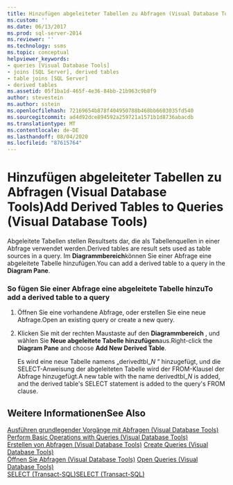 ```yaml
---
title: Hinzufügen abgeleiteter Tabellen zu Abfragen (Visual Database Tools) | Microsoft-Dokumentation
ms.custom: ''
ms.date: 06/13/2017
ms.prod: sql-server-2014
ms.reviewer: ''
ms.technology: ssms
ms.topic: conceptual
helpviewer_keywords:
- queries [Visual Database Tools]
- joins [SQL Server], derived tables
- table joins [SQL Server]
- derived tables
ms.assetid: 05f1ba1d-465f-4e36-84bb-21b963c9b8f9
author: stevestein
ms.author: sstein
ms.openlocfilehash: 72169654b878f404950788b468bb6603035fd540
ms.sourcegitcommit: ad4d92dce894592a259721a1571b1d8736abacdb
ms.translationtype: MT
ms.contentlocale: de-DE
ms.lasthandoff: 08/04/2020
ms.locfileid: "87615764"
---
```

# <a name="add-derived-tables-to-queries-visual-database-tools"></a><span data-ttu-id="51610-102">Hinzufügen abgeleiteter Tabellen zu Abfragen (Visual Database Tools)</span><span class="sxs-lookup"><span data-stu-id="51610-102">Add Derived Tables to Queries (Visual Database Tools)</span></span>
  <span data-ttu-id="51610-103">Abgeleitete Tabellen stellen Resultsets dar, die als Tabellenquellen in einer Abfrage verwendet werden.</span><span class="sxs-lookup"><span data-stu-id="51610-103">Derived tables are result sets used as table sources in a query.</span></span> <span data-ttu-id="51610-104">Im **Diagrammbereich**können Sie einer Abfrage eine abgeleitete Tabelle hinzufügen.</span><span class="sxs-lookup"><span data-stu-id="51610-104">You can add a derived table to a query in the **Diagram Pane**.</span></span>  
  
### <a name="to-add-a-derived-table-to-a-query"></a><span data-ttu-id="51610-105">So fügen Sie einer Abfrage eine abgeleitete Tabelle hinzu</span><span class="sxs-lookup"><span data-stu-id="51610-105">To add a derived table to a query</span></span>  
  
1.  <span data-ttu-id="51610-106">Öffnen Sie eine vorhandene Abfrage, oder erstellen Sie eine neue Abfrage.</span><span class="sxs-lookup"><span data-stu-id="51610-106">Open an existing query or create a new query.</span></span>  
  
2.  <span data-ttu-id="51610-107">Klicken Sie mit der rechten Maustaste auf den **Diagrammbereich** , und wählen Sie **Neue abgeleitete Tabelle hinzufügen**aus.</span><span class="sxs-lookup"><span data-stu-id="51610-107">Right-click the **Diagram Pane** and choose **Add New Derived Table**.</span></span>  
  
     <span data-ttu-id="51610-108">Es wird eine neue Tabelle namens „derivedtbl_*N* “ hinzugefügt, und die SELECT-Anweisung der abgeleiteten Tabelle wird der FROM-Klausel der Abfrage hinzugefügt.</span><span class="sxs-lookup"><span data-stu-id="51610-108">A new table with the name derivedtbl_*N* is added, and the derived table's SELECT statement is added to the query's FROM clause.</span></span>  
  
## <a name="see-also"></a><span data-ttu-id="51610-109">Weitere Informationen</span><span class="sxs-lookup"><span data-stu-id="51610-109">See Also</span></span>  
 <span data-ttu-id="51610-110">[Ausführen grundlegender Vorgänge mit Abfragen &#40;Visual Database Tools&#41;](visual-database-tools.md) </span><span class="sxs-lookup"><span data-stu-id="51610-110">[Perform Basic Operations with Queries &#40;Visual Database Tools&#41;](visual-database-tools.md) </span></span>  
 <span data-ttu-id="51610-111">[Erstellen von Abfragen &#40;Visual Database Tools&#41;](create-queries-visual-database-tools.md) </span><span class="sxs-lookup"><span data-stu-id="51610-111">[Create Queries &#40;Visual Database Tools&#41;](create-queries-visual-database-tools.md) </span></span>  
 <span data-ttu-id="51610-112">[Öffnen Sie Abfragen &#40;Visual Database Tools&#41;](open-queries-visual-database-tools.md) </span><span class="sxs-lookup"><span data-stu-id="51610-112">[Open Queries &#40;Visual Database Tools&#41;](open-queries-visual-database-tools.md) </span></span>  
 [<span data-ttu-id="51610-113">SELECT &#40;Transact-SQL&#41;</span><span class="sxs-lookup"><span data-stu-id="51610-113">SELECT &#40;Transact-SQL&#41;</span></span>](/sql/t-sql/queries/select-transact-sql)  
  
  
